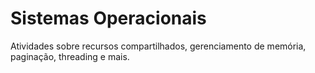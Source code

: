 # Sistemas Operacionais

Atividades sobre recursos compartilhados, gerenciamento de memória, paginação, threading e mais.
